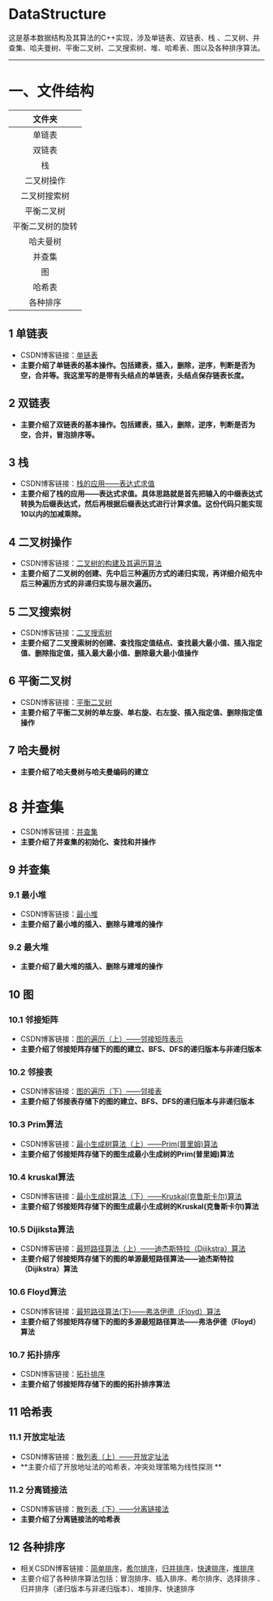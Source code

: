# DataStructure
这是基本数据结构及其算法的C++实现，涉及单链表、双链表、栈 、二叉树、并查集、哈夫曼树、平衡二叉树、二叉搜索树、堆、哈希表、图以及各种排序算法。

---
# 一、文件结构
| 文件夹|
|:--------:|
| 单链表 | 
| 双链表 |
| 栈 |
| 二叉树操作 |
| 二叉树搜索树 | 
| 平衡二叉树 | 
| 平衡二叉树的旋转 | 
| 哈夫曼树 | 
| 并查集 | 
| 图 | 
| 哈希表 |
| 各种排序 | 

## 1 单链表

 - CSDN博客链接：[单链表](https://daipuweiai.blog.csdn.net/article/details/77148472)
 -  **主要介绍了单链表的基本操作。包括建表，插入，删除，逆序，判断是否为空，合并等。我这里写的是带有头结点的单链表，头结点保存链表长度。**

## 2 双链表
 -  **主要介绍了双链表的基本操作。包括建表，插入，删除，逆序，判断是否为空，合并，冒泡排序等。**

## 3 栈
 - CSDN博客链接：[栈的应用——表达式求值](https://daipuweiai.blog.csdn.net/article/details/77508171)
 -  **主要介绍了栈的应用——表达式求值。具体思路就是首先把输入的中缀表达式转换为后缀表达式，然后再根据后缀表达式进行计算求值。这份代码只能实现10以内的加减乘除。**

## 4 二叉树操作
 - CSDN博客链接：[二叉树的构建及其遍历算法](https://daipuweiai.blog.csdn.net/article/details/77531651)
 -  **主要介绍了二叉树的创建、先中后三种遍历方式的递归实现，再详细介绍先中后三种遍历方式的非递归实现与层次遍历。**

## 5 二叉搜索树
 - CSDN博客链接：[二叉搜索树](https://daipuweiai.blog.csdn.net/article/details/77720865)
 -  **主要介绍了二叉搜索树的创建、查找指定值结点、查找最大最小值、插入指定值、删除指定值，插入最大最小值、删除最大最小值操作**
 

## 6 平衡二叉树
 - CSDN博客链接：[平衡二叉树](https://daipuweiai.blog.csdn.net/article/details/77751134)
 -  **主要介绍了平衡二叉树的单左旋、单右旋、右左旋、插入指定值、删除指定值操作**

## 7 哈夫曼树
 -  **主要介绍了哈夫曼树与哈夫曼编码的建立**

# 8 并查集
 - CSDN博客链接：[并查集](https://daipuweiai.blog.csdn.net/article/details/77679030)
 -  **主要介绍了并查集的初始化、查找和并操作**

## 9 并查集

### 9.1 最小堆
 - CSDN博客链接：[最小堆](https://daipuweiai.blog.csdn.net/article/details/77776911)
 -  **主要介绍了最小堆的插入、删除与建堆的操作**
### 9.2 最大堆
 -  **主要介绍了最大堆的插入、删除与建堆的操作**

## 10 图
### 10.1 邻接矩阵
 - CSDN博客链接：[图的遍历（上）——邻接矩阵表示](https://daipuweiai.blog.csdn.net/article/details/77897881)
 -  **主要介绍了邻接矩阵存储下的图的建立、BFS、DFS的递归版本与非递归版本**
 
### 10.2 邻接表
 - CSDN博客链接：[图的遍历（下）——邻接表](https://daipuweiai.blog.csdn.net/article/details/77921966)
 -  **主要介绍了邻接表存储下的图的建立、BFS、DFS的递归版本与非递归版本**
### 10.3 Prim算法
 - CSDN博客链接：[最小生成树算法（上）——Prim(普里姆)算法](https://daipuweiai.blog.csdn.net/article/details/77985294)
 -  **主要介绍了邻接矩阵存储下的图生成最小生成树的Prim(普里姆)算法**
### 10.4 kruskal算法
 - CSDN博客链接：[最小生成树算法（下）——Kruskal(克鲁斯卡尔)算法](https://daipuweiai.blog.csdn.net/article/details/77987425)
 -  **主要介绍了邻接矩阵存储下的图生成最小生成树的Kruskal(克鲁斯卡尔)算法**

### 10.5 Dijiksta算法
 - CSDN博客链接：[最短路径算法（上）——迪杰斯特拉（Dijikstra）算法](https://daipuweiai.blog.csdn.net/article/details/77949979)
 -  **主要介绍了邻接矩阵存储下的图的单源最短路径算法——迪杰斯特拉（Dijikstra）算法**
 
### 10.6 Floyd算法
 - CSDN博客链接：[最短路径算法(下)——弗洛伊德（Floyd）算法](https://daipuweiai.blog.csdn.net/article/details/77964810)
 -  **主要介绍了邻接矩阵存储下的图的多源最短路径算法——弗洛伊德（Floyd）算法**

### 10.7 拓扑排序
 - CSDN博客链接：[拓扑排序](https://daipuweiai.blog.csdn.net/article/details/78004990)
 -  **主要介绍了邻接矩阵存储下的图的拓扑排序算法**
## 11 哈希表
### 11.1 开放定址法
 - CSDN博客链接：[散列表（上）——开放定址法](https://daipuweiai.blog.csdn.net/article/details/78044445)
 -  **主要介绍了开放地址法的哈希表，冲突处理策略为线性探测 **
### 11.2 分离链接法
 - CSDN博客链接：[散列表（下）——分离链接法](https://daipuweiai.blog.csdn.net/article/details/78045574)
 -  **主要介绍了分离链接法的哈希表** 
## 12 各种排序
 - 相关CSDN博客链接：[简单排序](https://daipuweiai.blog.csdn.net/article/details/78077411)，[希尔排序](https://daipuweiai.blog.csdn.net/article/details/78077729)，[归并排序](https://daipuweiai.blog.csdn.net/article/details/78079184)，[快速排序](https://daipuweiai.blog.csdn.net/article/details/78079983)，[堆排序](https://daipuweiai.blog.csdn.net/article/details/78078821)
 - 主要介绍了各种排序算法包括：冒泡排序、插入排序、希尔排序、选择排序 、归并排序（递归版本与非递归版本）、堆排序、快速排序
